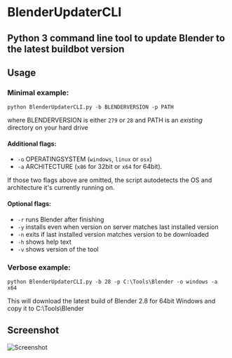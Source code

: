 # BlenderUpdaterCLI
## Python 3 command line tool to update Blender to the latest buildbot version
## Usage
### Minimal example:
```python BlenderUpdaterCLI.py -b BLENDERVERSION -p PATH```

where BLENDERVERSION is either ```279``` or ```28``` and PATH is an _existing_ directory on your hard drive

#### Additional flags:
* ```-o``` OPERATINGSYSTEM (```windows```, ```linux``` or ```osx```) 
* ```-a``` ARCHITECTURE (```x86``` for 32bit or ```x64``` for 64bit). 

If those two flags above are omitted, the script autodetects the OS and architecture it's currently running on.

#### Optional flags:
* ```-r``` runs Blender after finishing
* ```-y``` installs even when version on server matches last installed version
* ```-n``` exits if last installed version matches version to be downloaded
* ```-h``` shows help text
* ```-v``` shows version of the tool

### Verbose example:
```python BlenderUpdaterCLI.py -b 28 -p C:\Tools\Blender -o windows -a x64```

This will download the latest build of Blender 2.8 for 64bit Windows and copy it to C:\Tools\Blender

## Screenshot
![Screenshot](https://raw.githubusercontent.com/overmindstudios/BlenderUpdaterCLI/master/screenshot.png)